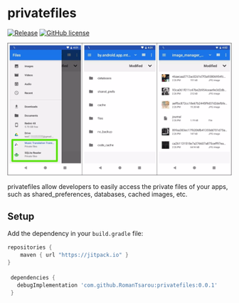 # privatefiles
[![Release](https://jitpack.io/v/RomanTsarou/privatefiles.svg)](https://jitpack.io/#RomanTsarou/privatefiles)
[![GitHub license](https://img.shields.io/badge/license-Apache%20License%202.0-blue.svg?style=flat)](http://www.apache.org/licenses/LICENSE-2.0)

![Files app](assets/screens.webp)

privatefiles allow developers to easily access the private files of your apps, such as shared_preferences, databases, cached images, etc.

## Setup

Add the dependency in your `build.gradle` file:

```gradle
repositories {
    maven { url "https://jitpack.io" }
}

 dependencies {
   debugImplementation 'com.github.RomanTsarou:privatefiles:0.0.1'
 }
```